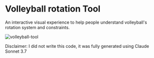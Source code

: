 # Volleyball rotation Tool
An interactive visual experience to help people understand volleyball's rotation system and constraints.

![volleyball-tool](https://github.com/user-attachments/assets/9ded5230-220f-4e20-9f76-f11484db92af)

Disclaimer: I did not write this code, it was fully generated using Claude Sonnet 3.7
